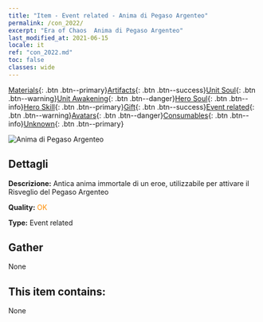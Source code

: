 ```yaml
---
title: "Item - Event related - Anima di Pegaso Argenteo"
permalink: /con_2022/
excerpt: "Era of Chaos  Anima di Pegaso Argenteo"
last_modified_at: 2021-06-15
locale: it
ref: "con_2022.md"
toc: false
classes: wide
---
```

 [Materials](/ItemsIT/){: .btn .btn--primary}[Artifacts](/ItemsIT/Artifacts/){: .btn .btn--success}[Unit Soul](/ItemsIT/UnitSoul/){: .btn .btn--warning}[Unit Awakening](/ItemsIT/UnitAwakening/){: .btn .btn--danger}[Hero Soul](/ItemsIT/HeroSoul/){: .btn .btn--info}[Hero Skill](/ItemsIT/HeroSkill/){: .btn .btn--primary}[Gift](/ItemsIT/Gift/){: .btn .btn--success}[Event related](/ItemsIT/Events/){: .btn .btn--warning}[Avatars](/ItemsIT/Avatars/){: .btn .btn--danger}[Consumables](/ItemsIT/Consumables/){: .btn .btn--info}[Unknown](/ItemsIT/Unknown/){: .btn .btn--primary}

 ![Anima di Pegaso Argenteo](/images/t/juexing_204.png)

## Dettagli
 **Descrizione:** Antica anima immortale di un eroe, utilizzabile per attivare il Risveglio del Pegaso Argenteo

 **Quality:** <span style="color: #FF8C00">OK</span>

 **Type:** Event related

## Gather

  None

## This item contains:

  None

